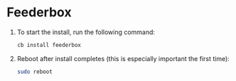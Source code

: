 # Feederbox

1. To start the install, run the following command:

   ```bash
   cb install feederbox
   ```
1. Reboot after install completes (this is especially important the first time):

    ```bash
    sudo reboot
     ```